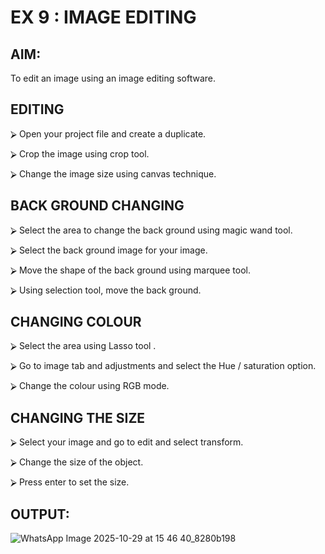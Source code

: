 # EX 9 : IMAGE EDITING

## AIM:

 To edit an image using an image editing software.

## EDITING


⮚	Open your project file and create a duplicate.

⮚	Crop the image using crop tool.

⮚	Change the image size using canvas technique.


## BACK GROUND CHANGING


⮚	Select the area to change the back ground using magic wand tool.

⮚	Select the back ground image for your image.

⮚	Move the shape of the back ground using marquee tool.

⮚	Using selection tool, move the back ground.


## CHANGING COLOUR


⮚	Select the area using Lasso tool .

⮚	Go to image tab and adjustments and select the Hue / saturation option.

⮚	Change the colour using RGB mode.


## CHANGING THE SIZE


⮚	Select your image and go to edit and select transform.

⮚	Change the size of the object.

⮚	Press enter to set the size.

## OUTPUT:

![WhatsApp Image 2025-10-29 at 15 46 40_8280b198](https://github.com/user-attachments/assets/d535b714-b97a-49a7-b103-f3ead8cc71a6)
